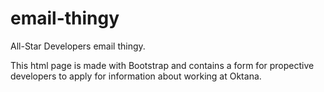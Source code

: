 # email-thingy
All-Star Developers email thingy.

This html page is made with Bootstrap and contains a form for propective developers to apply for information about working at Oktana.
